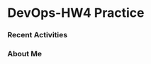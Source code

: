 # DevOps-HW4 Practice

### Recent Activities
<!--START_SECTION:activity-->
<!--END_SECTION:activity-->

### About Me
<!--START_SECTION:activity-->
<!--END_SECTION:activity-->
